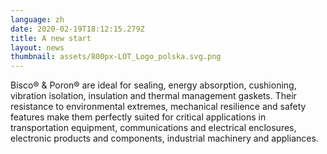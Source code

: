 ```yaml
---
language: zh
date: 2020-02-19T18:12:15.279Z
title: A new start
layout: news
thumbnail: assets/800px-LOT_Logo_polska.svg.png
---
```


Bisco® & Poron® are ideal for sealing, energy absorption, cushioning, vibration isolation, insulation and thermal management gaskets. Their resistance to environmental extremes, mechanical resilience and safety features make them perfectly suited for critical applications in transportation equipment, communications and electrical enclosures, electronic products and components, industrial machinery and appliances.

